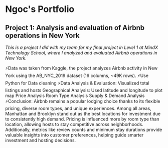 # Ngoc's Portfolio
## Project 1: Analysis and evaluation of Airbnb operations in New York

*This is a project I did with my team for my final project in Level 1 at MindX Technology School, where I analyzed and evaluated Airbnb operations in New York.*

⚡️Data was taken from Kaggle, the project analyzes Airbnb activity in New York using the AB_NYC_2019 dataset (16 columns, ~49K rows).
⚡️Use Python for Data cleaning 
⚡️Data Analysis & Evaluation: 
     Visualized total listings and hosts
     Geographical Analysis: Used latitude and longitude to plot map
     Price Analysis
     Room Type Analysis
     Supply & Demand Analysis
⚡️Conclusion: Airbnb remains a popular lodging choice thanks to its flexible pricing, diverse room types, and unique experiences. Among all areas, Manhattan and Brooklyn stand out as the best locations for investment due to consistently high demand. Pricing is influenced more by room type than location, allowing hosts to stay competitive across neighborhoods. Additionally, metrics like review counts and minimum stay durations provide valuable insights into customer preferences, helping guide smarter investment and hosting decisions.

